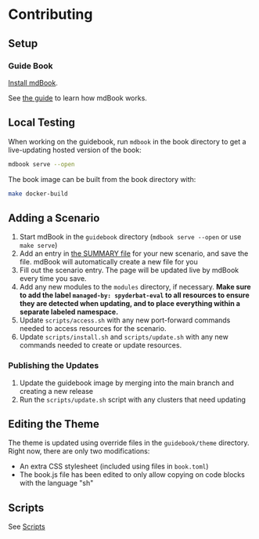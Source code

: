 # Contributing

## Setup

### Guide Book

[Install mdBook](https://rust-lang.github.io/mdBook/guide/installation.html).

See [the guide](https://rust-lang.github.io/mdBook/) to learn how mdBook works.

## Local Testing

When working on the guidebook, run `mdbook` in the book directory to get a live-updating hosted version of the book:

```sh
mdbook serve --open
```

The book image can be built from the book directory with:

```sh
make docker-build
```

## Adding a Scenario

1. Start mdBook in the `guidebook` directory (`mdbook serve --open` or use `make serve`)
2. Add an entry in [the SUMMARY file](./guidebook/src/SUMMARY.md) for your new scenario, and save the file. mdBook will automatically create a new file for you
3. Fill out the scenario entry. The page will be updated live by mdBook every time you save.
4. Add any new modules to the `modules` directory, if necessary. **Make sure to add the label `managed-by: spyderbat-eval` to all resources to ensure they are detected when updating, and to place everything within a separate labeled namespace.**
5. Update `scripts/access.sh` with any new port-forward commands needed to access resources for the scenario.
6. Update `scripts/install.sh` and `scripts/update.sh` with any new commands needed to create or update resources.

### Publishing the Updates

1. Update the guidebook image by merging into the main branch and creating a new release
2. Run the `scripts/update.sh` script with any clusters that need updating

## Editing the Theme

The theme is updated using override files in the `guidebook/theme` directory. Right now, there are only two modifications:

+ An extra CSS stylesheet (included using files in `book.toml`)
+ The book.js file has been edited to only allow copying on code blocks with the language "sh"

## Scripts

See [Scripts](./scripts/README.md)
